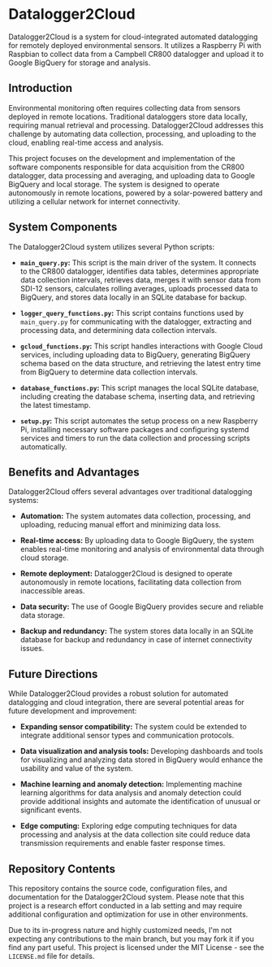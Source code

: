 # Datalogger2Cloud

Datalogger2Cloud is a system for cloud-integrated automated datalogging for remotely deployed environmental sensors. It utilizes a Raspberry Pi with Raspbian to collect data from a Campbell CR800 datalogger and upload it to Google BigQuery for storage and analysis.

## Introduction

Environmental monitoring often requires collecting data from sensors deployed in remote locations. Traditional dataloggers store data locally, requiring manual retrieval and processing. Datalogger2Cloud addresses this challenge by automating data collection, processing, and uploading to the cloud, enabling real-time access and analysis.

This project focuses on the development and implementation of the software components responsible for data acquisition from the CR800 datalogger, data processing and averaging, and uploading data to Google BigQuery and local storage. The system is designed to operate autonomously in remote locations, powered by a solar-powered battery and utilizing a cellular network for internet connectivity.

## System Components

The Datalogger2Cloud system utilizes several Python scripts:

* **`main_query.py`:** This script is the main driver of the system. It connects to the CR800 datalogger, identifies data tables, determines appropriate data collection intervals, retrieves data, merges it with sensor data from SDI-12 sensors, calculates rolling averages, uploads processed data to BigQuery, and stores data locally in an SQLite database for backup.

* **`logger_query_functions.py`:** This script contains functions used by `main_query.py` for communicating with the datalogger, extracting and processing data, and determining data collection intervals.

* **`gcloud_functions.py`:** This script handles interactions with Google Cloud services, including uploading data to BigQuery, generating BigQuery schema based on the data structure, and retrieving the latest entry time from BigQuery to determine data collection intervals.

* **`database_functions.py`:** This script manages the local SQLite database, including creating the database schema, inserting data, and retrieving the latest timestamp.

* **`setup.py`:** This script automates the setup process on a new Raspberry Pi, installing necessary software packages and configuring systemd services and timers to run the data collection and processing scripts automatically.

## Benefits and Advantages

Datalogger2Cloud offers several advantages over traditional datalogging systems:

* **Automation:** The system automates data collection, processing, and uploading, reducing manual effort and minimizing data loss.

* **Real-time access:** By uploading data to Google BigQuery, the system enables real-time monitoring and analysis of environmental data through cloud storage.

* **Remote deployment:** Datalogger2Cloud is designed to operate autonomously in remote locations, facilitating data collection from inaccessible areas.

* **Data security:** The use of Google BigQuery provides secure and reliable data storage.

* **Backup and redundancy:** The system stores data locally in an SQLite database for backup and redundancy in case of internet connectivity issues.

## Future Directions

While Datalogger2Cloud provides a robust solution for automated datalogging and cloud integration, there are several potential areas for future development and improvement:

* **Expanding sensor compatibility:** The system could be extended to integrate additional sensor types and communication protocols.

* **Data visualization and analysis tools:** Developing dashboards and tools for visualizing and analyzing data stored in BigQuery would enhance the usability and value of the system.

* **Machine learning and anomaly detection:** Implementing machine learning algorithms for data analysis and anomaly detection could provide additional insights and automate the identification of unusual or significant events.

* **Edge computing:** Exploring edge computing techniques for data processing and analysis at the data collection site could reduce data transmission requirements and enable faster response times.


## Repository Contents

This repository contains the source code, configuration files, and documentation for the Datalogger2Cloud system. Please note that this project is a research effort conducted in a lab setting and may require additional configuration and optimization for use in other environments.

Due to its in-progress nature and highly customized needs, I'm not expecting any contributions to the main branch, but you may fork it if you find any part useful. This project is licensed under the MIT License - see the `LICENSE.md` file for details.
```
